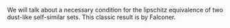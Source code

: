 We will talk about a necessary condition for the lipschitz equivalence of two dust-like self-similar sets. This classic result is by Falconer.